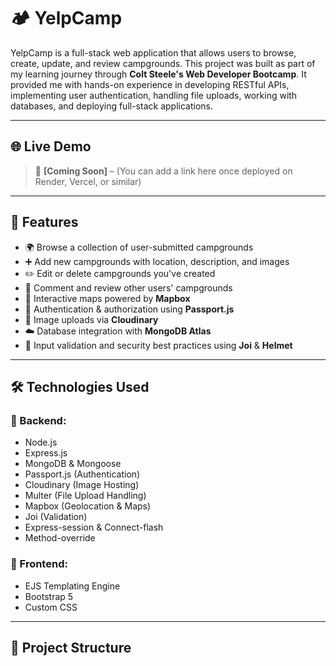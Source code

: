 # 🏕️ YelpCamp

YelpCamp is a full-stack web application that allows users to browse, create, update, and review campgrounds. This project was built as part of my learning journey through **Colt Steele's Web Developer Bootcamp**. It provided me with hands-on experience in developing RESTful APIs, implementing user authentication, handling file uploads, working with databases, and deploying full-stack applications.

---

## 🌐 Live Demo

> 🔗 **[Coming Soon]** – (You can add a link here once deployed on Render, Vercel, or similar)

---

## 📌 Features

- 🌍 Browse a collection of user-submitted campgrounds
- ➕ Add new campgrounds with location, description, and images
- ✏️ Edit or delete campgrounds you've created
- 💬 Comment and review other users' campgrounds
- 🧭 Interactive maps powered by **Mapbox**
- 🔐 Authentication & authorization using **Passport.js**
- 📸 Image uploads via **Cloudinary**
- ☁️ Database integration with **MongoDB Atlas**
- 🚫 Input validation and security best practices using **Joi** & **Helmet**

---

## 🛠️ Technologies Used

### 🔧 Backend:
- Node.js
- Express.js
- MongoDB & Mongoose
- Passport.js (Authentication)
- Cloudinary (Image Hosting)
- Multer (File Upload Handling)
- Mapbox (Geolocation & Maps)
- Joi (Validation)
- Express-session & Connect-flash
- Method-override

### 🎨 Frontend:
- EJS Templating Engine
- Bootstrap 5
- Custom CSS

---

## 📁 Project Structure
